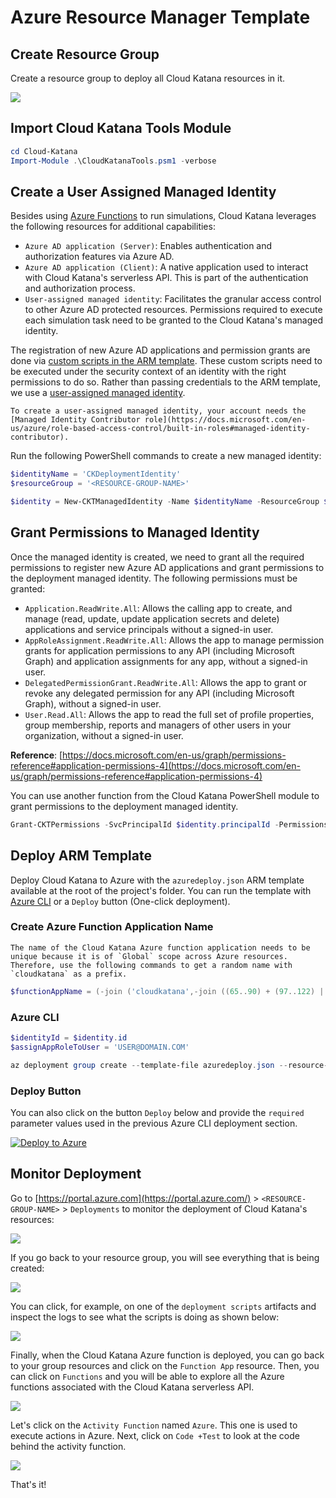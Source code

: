# Azure Resource Manager Template

## Create Resource Group

Create a resource group to deploy all Cloud Katana resources in it.

![](../../images/CreateResourceGroup.png)

## Import Cloud Katana Tools Module

```PowerShell
cd Cloud-Katana
Import-Module .\CloudKatanaTools.psm1 -verbose
```

## Create a User Assigned Managed Identity

Besides using [Azure Functions](https://docs.microsoft.com/en-us/azure/azure-functions/functions-overview) to run simulations, Cloud Katana leverages the following resources for additional capabilities:
* `Azure AD application (Server)`: Enables authentication and authorization features via Azure AD.
* `Azure AD application (Client)`: A native application used to interact with Cloud Katana's serverless API. This is part of the authentication and authorization process.
* `User-assigned managed identity`: Facilitates the granular access control to other Azure AD protected resources. Permissions required to execute each simulation task need to be granted to the Cloud Katana's managed identity.

The registration of new Azure AD applications and permission grants are done via [custom scripts in the ARM template](https://docs.microsoft.com/en-us/azure/azure-resource-manager/templates/deployment-script-template). These custom scripts need to be executed under the security context of an identity with the right permissions to do so. Rather than passing credentials to the ARM template, we use a [user-assigned managed identity](https://docs.microsoft.com/en-us/azure/active-directory/managed-identities-azure-resources/how-manage-user-assigned-managed-identities?pivots=identity-mi-methods-azp).

```{note}
To create a user-assigned managed identity, your account needs the [Managed Identity Contributor role](https://docs.microsoft.com/en-us/azure/role-based-access-control/built-in-roles#managed-identity-contributor).
```

Run the following PowerShell commands to create a new managed identity:

```PowerShell
$identityName = 'CKDeploymentIdentity'
$resourceGroup = '<RESOURCE-GROUP-NAME>'

$identity = New-CKTManagedIdentity -Name $identityName -ResourceGroup $resourceGroup -verbose
```

## Grant Permissions to Managed Identity

Once the managed identity is created, we need to grant all the required permissions to register new Azure AD applications and grant permissions to the deployment managed identity. The following permissions must be granted:

* `Application.ReadWrite.All`: Allows the calling app to create, and manage (read, update, update application secrets and delete) applications and service principals without a signed-in user.
* `AppRoleAssignment.ReadWrite.All`: Allows the app to manage permission grants for application permissions to any API (including Microsoft Graph) and application assignments for any app, without a signed-in user.
* `DelegatedPermissionGrant.ReadWrite.All`: Allows the app to grant or revoke any delegated permission for any API (including Microsoft Graph), without a signed-in user.
* `User.Read.All`: Allows the app to read the full set of profile properties, group membership, reports and managers of other users in your organization, without a signed-in user.

**Reference**: [https://docs.microsoft.com/en-us/graph/permissions-reference#application-permissions-4](https://docs.microsoft.com/en-us/graph/permissions-reference#application-permissions-4)

You can use another function from the Cloud Katana PowerShell module to grant permissions to the deployment managed identity.

```PowerShell
Grant-CKTPermissions -SvcPrincipalId $identity.principalId -PermissionsList @('Application.ReadWrite.All','AppRoleAssignment.ReadWrite.All','DelegatedPermissionGrant.ReadWrite.All','User.Read.All') -PermissionsType application -verbose
```

## Deploy ARM Template

Deploy Cloud Katana to Azure with the `azuredeploy.json` ARM template available at the root of the project's folder. You can run the template with [Azure CLI](https://docs.microsoft.com/en-us/cli/azure/what-is-azure-cli) or a `Deploy` button (One-click deployment).

### Create Azure Function Application Name

```{note}
The name of the Cloud Katana Azure function application needs to be unique because it is of `Global` scope across Azure resources. Therefore, use the following commands to get a random name with `cloudkatana` as a prefix.
```

```PowerShell
$functionAppName = (-join ('cloudkatana',-join ((65..90) + (97..122) | Get-Random -Count 10 | % {[char]$_}))).ToLower()
```

### Azure CLI

```PowerShell
$identityId = $identity.id
$assignAppRoleToUser = 'USER@DOMAIN.COM'

az deployment group create --template-file azuredeploy.json --resource-group $resourceGroup --parameters functionAppName=$functionAppName identityId=$identityId assignAppRoleToUser=$assignAppRoleToUser
```

### Deploy Button

You can also click on the button `Deploy` below and provide the `required` parameter values used in the previous Azure CLI deployment section.

[![Deploy to Azure](https://aka.ms/deploytoazurebutton)](https://portal.azure.com/#create/Microsoft.Template/uri/https%3a%2f%2fraw.githubusercontent.com%2fAzure%2fCloud-Katana%2fmain%2fazuredeploy.json)

## Monitor Deployment

Go to [https://portal.azure.com](https://portal.azure.com/) > `<RESOURCE-GROUP-NAME>` > `Deployments` to monitor the deployment of Cloud Katana's resources:

![](../../images/MonitorDeployment.png)

If you go back to your resource group, you will see everything that is being created:

![](../../images/ResourcesCreated.png)

You can click, for example, on one of the `deployment scripts` artifacts and inspect the logs to see what the scripts is doing as shown below:

![](../../images/RunningDeploymentScripts.png)

Finally, when the Cloud Katana Azure function is deployed, you can go back to your group resources and click on the `Function App` resource. Then, you can click on `Functions` and you will be able to explore all the Azure functions associated with the Cloud Katana serverless API.

![](../../images/KatanaFunctions.png)

Let's click on the `Activity Function` named `Azure`. This one is used to execute actions in Azure. Next, click on `Code +Test` to look at the code behind the activity function.

![](../../images/KatanaFunctionsCode.png)

That's it!